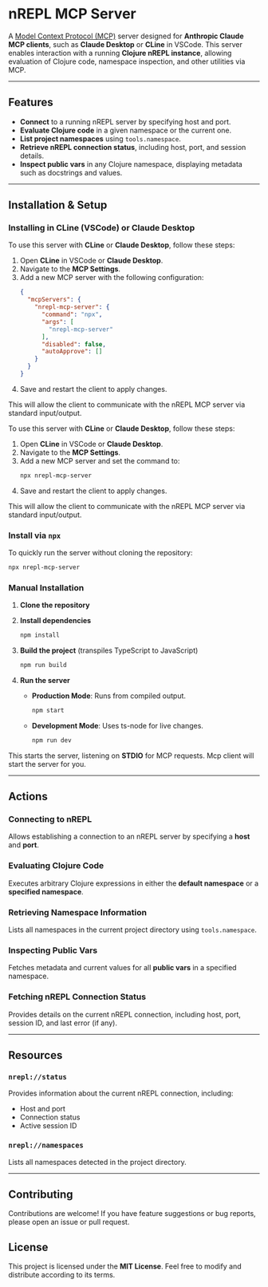 # nREPL MCP Server

A [Model Context Protocol (MCP)](https://github.com/modelcontextprotocol) server designed for **Anthropic Claude MCP clients**, such as **Claude Desktop** or **CLine** in VSCode. This server enables interaction with a running **Clojure nREPL instance**, allowing evaluation of Clojure code, namespace inspection, and other utilities via MCP.

---

## Features

- **Connect** to a running nREPL server by specifying host and port.
- **Evaluate Clojure code** in a given namespace or the current one.
- **List project namespaces** using `tools.namespace`.
- **Retrieve nREPL connection status**, including host, port, and session details.
- **Inspect public vars** in any Clojure namespace, displaying metadata such as docstrings and values.

---

## Installation & Setup

### Installing in CLine (VSCode) or Claude Desktop

To use this server with **CLine** or **Claude Desktop**, follow these steps:

1. Open **CLine** in VSCode or **Claude Desktop**.
2. Navigate to the **MCP Settings**.
3. Add a new MCP server with the following configuration:
   ```json
   {
     "mcpServers": {
       "nrepl-mcp-server": {
         "command": "npx",
         "args": [
           "nrepl-mcp-server"
         ],
         "disabled": false,
         "autoApprove": []
       }
     }
   }
   ```
4. Save and restart the client to apply changes.

This will allow the client to communicate with the nREPL MCP server via standard input/output.

To use this server with **CLine** or **Claude Desktop**, follow these steps:

1. Open **CLine** in VSCode or **Claude Desktop**.
2. Navigate to the **MCP Settings**.
3. Add a new MCP server and set the command to:
   ```bash
   npx nrepl-mcp-server
   ```
4. Save and restart the client to apply changes.

This will allow the client to communicate with the nREPL MCP server via standard input/output.



### Install via `npx`

To quickly run the server without cloning the repository:

```bash
npx nrepl-mcp-server
```

### Manual Installation

1. **Clone the repository**
2. **Install dependencies**

   ```bash
   npm install
   ```

3. **Build the project** (transpiles TypeScript to JavaScript)

   ```bash
   npm run build
   ```

4. **Run the server**

   - **Production Mode**: Runs from compiled output.
     ```bash
     npm start
     ```
   - **Development Mode**: Uses ts-node for live changes.
     ```bash
     npm run dev
     ```

This starts the server, listening on **STDIO** for MCP requests. Mcp client will start the server for you.

---

## Actions

### Connecting to nREPL

Allows establishing a connection to an nREPL server by specifying a **host** and **port**.

### Evaluating Clojure Code

Executes arbitrary Clojure expressions in either the **default namespace** or a **specified namespace**.

### Retrieving Namespace Information

Lists all namespaces in the current project directory using `tools.namespace`.

### Inspecting Public Vars

Fetches metadata and current values for all **public vars** in a specified namespace.

### Fetching nREPL Connection Status

Provides details on the current nREPL connection, including host, port, session ID, and last error (if any).

---

## Resources

### `nrepl://status`

Provides information about the current nREPL connection, including:

- Host and port
- Connection status
- Active session ID

### `nrepl://namespaces`

Lists all namespaces detected in the project directory.

---

## Contributing

Contributions are welcome! If you have feature suggestions or bug reports, please open an issue or pull request.

## License

This project is licensed under the **MIT License**. Feel free to modify and distribute according to its terms.

